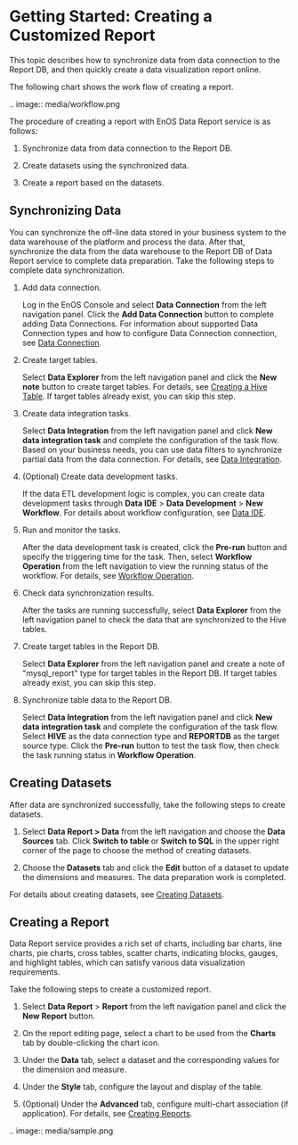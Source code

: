 # Getting Started: Creating a Customized Report

This topic describes how to synchronize data from data connection to the Report DB, and then quickly create a data visualization report online.

The following chart shows the  work flow of creating a report.

.. image:: media/workflow.png

The procedure of creating a report with EnOS Data Report service is as follows:

1. Synchronize data from data connection to the Report DB.

2. Create datasets using the synchronized data.

3. Create a report based on the datasets.

## Synchronizing Data

You can synchronize the off-line data stored in your business system to the data warehouse of the platform and process the data. After that, synchronize the data from the data warehouse to the Report DB of Data Report service to complete data preparation. Take the following steps to complete data synchronization.

1. Add data connection.

   Log in the EnOS Console and select **Data Connection** from the left navigation panel. Click the **Add Data Connection** button to complete adding Data Connections. For information about supported Data Connection types and how to configure Data Connection connection, see [Data Connection](../data_source/index.html).

2. Create target tables.

   Select **Data Explorer** from the left navigation panel and click the **New note** button to create target tables. For details, see [Creating a Hive Table](../data_explorer/creating_hivetable). If target tables already exist, you can skip this step.

3. Create data integration tasks.

   Select **Data Integration** from the left navigation panel and click **New data integration task** and complete the configuration of the task flow. Based on your business needs, you can use data filters to synchronize partial data from the data connection. For details, see [Data Integration](../data_integration/index).

4. (Optional) Create data development tasks.

   If the data ETL development logic is complex, you can create data development tasks through **Data IDE** > **Data Development** > **New Workflow**. For details about workflow configuration, see [Data IDE](../data_ide/index).

5. Run and monitor the tasks.

   After the data development task is created, click the **Pre-run** button and specify the triggering time for the task. Then, select **Workflow Operation** from the left navigation to view the running status of the workflow. For details, see [Workflow Operation](../task_monitor/index).

6. Check data synchronization results.

   After the tasks are running successfully, select **Data Explorer** from the left navigation panel to check the data that are synchronized to the Hive tables.

7. Create target tables in the Report DB.

   Select **Data Explorer** from the left navigation panel and create a note of "mysql_report" type for target tables in the Report DB. If target tables already exist, you can skip this step.

8. Synchronize table data to the Report DB.

   Select **Data Integration** from the left navigation panel and click **New data integration task** and complete the configuration of the task flow. Select **HIVE** as the data connection type and **REPORTDB** as the target source type. Click the **Pre-run** button to test the task flow, then check the task running status in **Workflow Operation**.


## Creating Datasets

After data are synchronized successfully, take the following steps to create datasets.

1. Select **Data Report > Data** from the left navigation and choose the **Data Sources** tab. Click **Switch to table** or **Switch to SQL** in the upper right corner of the page to choose the method of creating datasets.

2. Choose the **Datasets** tab and click the **Edit** button of a dataset to update the dimensions and measures. The data preparation work is completed.

For details about creating datasets, see [Creating Datasets](creating_dataset).

## Creating a Report

Data Report service provides a rich set of charts, including bar charts, line charts, pie charts, cross tables, scatter charts, indicating blocks, gauges, and highlight tables, which can satisfy various data visualization requirements.

Take the following steps to create a customized report.

1. Select **Data Report** > **Report** from the left navigation panel and click the **New Report** button.

2. On the report editing page, select a chart to be used from the **Charts** tab by double-clicking the chart icon.

3. Under the **Data** tab, select a dataset and the corresponding values for the dimension and measure.

4. Under the **Style** tab, configure the layout and display of the table.

5. (Optional) Under the **Advanced** tab, configure multi-chart association (if application). For details, see [Creating Reports](creating_report).

.. image:: media/sample.png


<!--end-->
